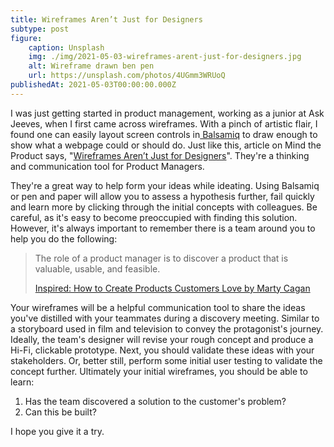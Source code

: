 ```yaml
---
title: Wireframes Aren’t Just for Designers
subtype: post
figure:
    caption: Unsplash
    img: ./img/2021-05-03-wireframes-arent-just-for-designers.jpg
    alt: Wireframe drawn ben pen
    url: https://unsplash.com/photos/4UGmm3WRUoQ
publishedAt: 2021-05-03T00:00:00.000Z
---
```


I was just getting started in product management, working as a junior at Ask Jeeves, when I first
came across wireframes. With a pinch of artistic flair, I found one can easily layout screen
controls in[ Balsamiq](https://balsamiq.com/) to draw enough to show what a webpage could or should
do. Just like this, article on Mind the Product says,
"[Wireframes Aren’t Just for Designers](https://www.mindtheproduct.com/wireframes-arent-just-for-designers/)".
They're a thinking and communication tool for Product Managers.

They're a great way to help form your ideas while ideating. Using Balsamiq or pen and paper will
allow you to assess a hypothesis further, fail quickly and learn more by clicking through the
initial concepts with colleagues. Be careful, as it's easy to become preoccupied with finding this
solution. However, it's always important to remember there is a team around you to help you do the
following:

> The role of a product manager is to discover a product that is valuable, usable, and feasible.
>
> [Inspired: How to Create Products Customers Love by Marty Cagan](https://www.amazon.co.uk/gp/product/0981690408/)

Your wireframes will be a helpful communication tool to share the ideas you've distilled with your
teammates during a discovery meeting. Similar to a storyboard used in film and television to convey
the protagonist's journey. Ideally, the team's designer will revise your rough concept and produce a
Hi-Fi, clickable prototype. Next, you should validate these ideas with your stakeholders. Or, better
still, perform some initial user testing to validate the concept further. Ultimately your initial
wireframes, you should be able to learn:

1. Has the team discovered a solution to the customer's problem?
2. Can this be built?

I hope you give it a try.
